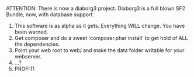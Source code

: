 ATTENTION: There is now a diaborg3 project. Diaborg3 is a full blown SF2 Bundle, now, with database support.

1. This software is as alpha as it gets. Everything WILL change. You have been warned.
2. Get composer and do a sweet 'composer.phar install' to get hold of ALL the dependencies.
2. Point your web root to web/ and make the data folder writable for your webserver.
3. ...?
4. PROFIT!

